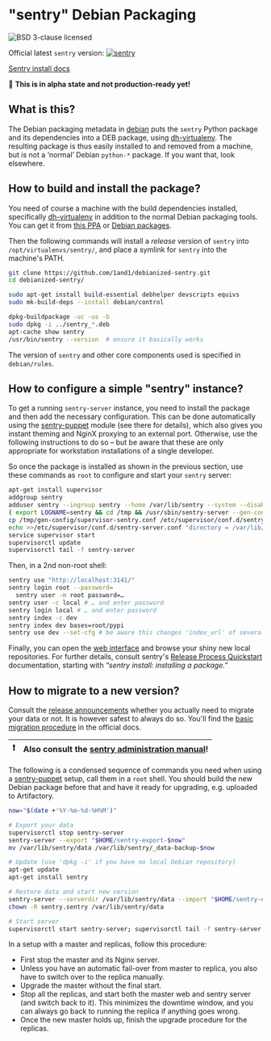 # "sentry" Debian Packaging

![BSD 3-clause licensed](http://img.shields.io/badge/license-BSD_3--clause-red.svg)

Official latest `sentry` version: [![sentry](http://img.shields.io/pypi/v/sentry.svg)](https://pypi.python.org/pypi/sentry/)

[Sentry install docs](https://docs.sentry.io/server/installation/python/)

:loudspeaker: **This is in alpha state and not production-ready yet!**


## What is this?

The Debian packaging metadata in
[debian](https://github.com/1and1/debianized-sentry/tree/master/debian)
puts the `sentry` Python package and its dependencies into a DEB package,
using [dh-virtualenv](https://github.com/spotify/dh-virtualenv).
The resulting package is thus easily installed to and removed from a machine,
but is not a ‘normal’ Debian `python-*` package. If you want that, look elsewhere.


## How to build and install the package?

You need of course a machine with the build dependencies installed, specifically
[dh-virtualenv](https://github.com/spotify/dh-virtualenv) in addition to the normal Debian packaging tools.
You can get it from [this PPA](https://launchpad.net/~dh-virtualenv/+archive/ubuntu/stable)
or [Debian packages](https://packages.debian.org/source/sid/dh-virtualenv).

Then the following commands will install a *release* version of `sentry` into `/opt/virtualenvs/sentry/`,
and place a symlink for `sentry` into the machine's PATH.

```sh
git clone https://github.com/1and1/debianized-sentry.git
cd debianized-sentry/

sudo apt-get install build-essential debhelper devscripts equivs
sudo mk-build-deps --install debian/control

dpkg-buildpackage -uc -us -b
sudo dpkg -i ../sentry_*.deb
apt-cache show sentry
/usr/bin/sentry --version  # ensure it basically works
```

The version of `sentry` and other core components used is specified in `debian/rules`.


## How to configure a simple "sentry" instance?

To get a running `sentry-server` instance, you need to install the package and then add the necessary configuration.
This can be done automatically using the [sentry-puppet](https://github.com/1and1/sentry-puppet) module (see there for details), which also gives you instant theming and NginX proxying to an external port.
Otherwise, use the following instructions to do so
– but be aware that these are only appropriate for workstation installations of a single developer.

So once the package is installed as shown in the previous section,
use these commands as `root` to configure and start your `sentry` server:

```sh
apt-get install supervisor
addgroup sentry
adduser sentry --ingroup sentry --home /var/lib/sentry --system --disabled-password
( export LOGNAME=sentry && cd /tmp && /usr/sbin/sentry-server --gen-config )
cp /tmp/gen-config/supervisor-sentry.conf /etc/supervisor/conf.d/sentry-server.conf
echo >>/etc/supervisor/conf.d/sentry-server.conf "directory = /var/lib/sentry"
service supervisor start
supervisorctl update
supervisorctl tail -f sentry-server
```

Then, in a 2nd non-root shell:

```sh
sentry use "http://localhost:3141/"
sentry login root --password=
  sentry user -m root password=…
sentry user -c local # … and enter password
sentry login local # … and enter password
sentry index -c dev
sentry index dev bases=root/pypi
sentry use dev --set-cfg # be aware this changes 'index_url' of several configs in your $HOME
```

Finally, you can open the [web interface](http://localhost:3141/) and browse your shiny new local repositories.
For further details, consult sentry's
[Release Process Quickstart](http://doc.sentry.net/latest/quickstart-releaseprocess.html)
documentation, starting with *“sentry install: installing a package.”*


## How to migrate to a new version?

Consult the [release announcements](https://groups.google.com/forum/#!searchin/sentry-dev/releases|sort:date)
whether you actually need to migrate your data or not.
It is however safest to always do so.
You'll find the
[basic migration procedure](http://doc.sentry.net/latest/quickstart-server.html#versioning-exporting-and-importing-server-state)
in the official docs.

:exclamation: | Also consult the [sentry administration manual](http://doc.sentry.net/3.0/adminman/)!
----: | :----

The following is a condensed sequence of commands
you need when using a [sentry-puppet](https://github.com/1and1/sentry-puppet) setup,
call them in a `root` shell. You should build the new Debian package before that and
have it ready for upgrading, e.g. uploaded to Artifactory.

```sh
now="$(date +'%Y-%m-%d-%H%M')"

# Export your data
supervisorctl stop sentry-server
sentry-server --export "$HOME/sentry-export-$now"
mv /var/lib/sentry/data /var/lib/sentry/_data-backup-$now

# Update (use 'dpkg -i' if you have no local Debian repository)
apt-get update
apt-get install sentry

# Restore data and start new version
sentry-server --serverdir /var/lib/sentry/data --import "$HOME/sentry-export-$now"
chown -R sentry.sentry /var/lib/sentry/data

# Start server
supervisorctl start sentry-server; supervisorctl tail -f sentry-server
```

In a setup with a master and replicas, follow this procedure:

* First stop the master and its Nginx server.
* Unless you have an automatic fail-over from master to replica, you also have to switch over to the replica manually.
* Upgrade the master without the final start.
* Stop all the replicas, and start both the master web and sentry server (and switch back to it). This minimizes the downtime window, and you can always go back to running the replica if anything goes wrong.
* Once the new master holds up, finish the upgrade procedure for the replicas.
